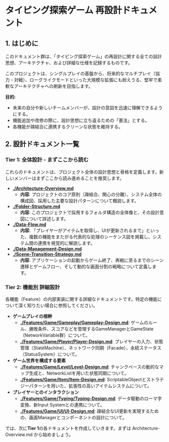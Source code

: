 # **タイピング探索ゲーム 再設計ドキュメント**

## **1\. はじめに**

このドキュメント群は、「タイピング探索ゲーム」の再設計に関する全ての設計思想、アーキテクチャ、および詳細な仕様を記録するものです。

このプロジェクトは、シングルプレイの基盤から、将来的なマルチプレイ（協力・対戦）、ローグライクモードといった大規模な拡張にも耐えうる、堅牢で柔軟なアーキテクチャへの刷新を目指します。

**目的:**

* 未来の自分や新しいチームメンバーが、設計の意図を迅速に理解できるようにする。  
* 機能追加や改修の際に、設計思想に立ち返るための「憲法」とする。  
* 各機能が疎結合に連携するクリーンな状態を維持する。

## **2\. 設計ドキュメント一覧**

### **Tier 1: 全体設計 \- まずここから読む**

これらのドキュメントは、プロジェクト全体の設計思想と骨格を定義します。新しいメンバーはまずここから読み進めることを推奨します。

* [**./Architecture-Overview.md**](./Architecture-Overview.md)  
  * **内容**: プロジェクトのコア原則（疎結合、関心の分離）、システム全体の構成図、採用した主要な設計パターンについて概説します。  
* [**./Folder-Structure.md**](./Folder-Structure.md)  
  * **内容**: このプロジェクトで採用するフォルダ構造の全体像と、その設計意図について詳述します。  
* [**./Data-Flow.md**](./Data-Flow.md)  
  * **内容**: 「プレイヤーがアイテムを取得し、UIが更新されるまで」といった、複数の機能をまたがる代表的な処理のシーケンス図を掲載し、システム間の連携を視覚的に解説します。
* [**./Data-Management-Design.md**](./Data-Management-Design.md)
* [**./Scene-Transition-Strategy.md**](./Scene-Transition-Strategy.md)  
  * **内容**: アプリケーションの起動からゲーム終了、再戦に至るまでのシーン遷移とゲームフロー、そして動的な画面分割の戦略について定義します。  

### **Tier 2: 機能別 詳細設計**

各機能（Feature）の内部実装に関する詳細なドキュメントです。特定の機能について深く知りたい場合に参照してください。

* **ゲームプレイの根幹**  
  * [**./Features/Game/Gameplay/Gameplay-Design.md**](./Features/Game/Gameplay/Gameplay-Design.md): ゲームのルール、勝敗条件、スコアなどを管理するGameManagerとGameState（NetworkVariable群）について。  
  * [**./Features/Game/Player/Player-Design.md**](./Features/Game/Player/Player-Design.md): プレイヤーの入力、状態管理（StateMachine）、ネットワーク同期（Facade）、永続ステータス（StatusSystem）について。  
* **ゲーム世界を構成する要素**  
  * [**./Features/Game/Level/Level-Design.md**](./Features/Game/Level/Level-Design.md): チャンクベースの動的なマップ生成と、NetworkListを用いた状態同期について。  
  * [**./Features/Game/Item/Item-Design.md**](./Features/Game/Item/Item-Design.md): ScriptableObjectとストラテジーパターンを用いた、拡張性の高いアイテムシステムについて。  
* **プレイヤーとのインタラクション**  
  * [**./Features/Game/Typing/Typing-Design.md**](./Features/Game/Typing/Typing-Design.md): データ駆動のローマ字変換、新Input Systemとの連携について。  
  * [**./Features/Game/UI/UI-Design.md**](./Features/UI/UI-Design.md): 疎結合なUI更新を実現するための、画面Managerとコンポーネントの設計について。

では、次に**Tier 1**の各ドキュメントを作成していきます。まずは Architecture-Overview.md から始めましょう。